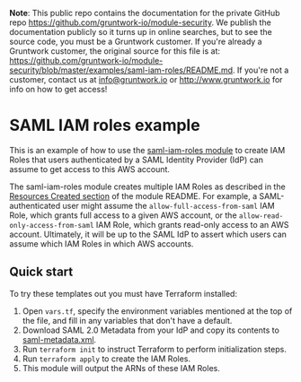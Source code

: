 **Note**: This public repo contains the documentation for the private GitHub repo <https://github.com/gruntwork-io/module-security>.
We publish the documentation publicly so it turns up in online searches, but to see the source code, you must be a Gruntwork customer.
If you're already a Gruntwork customer, the original source for this file is at: <https://github.com/gruntwork-io/module-security/blob/master/examples/saml-iam-roles/README.md>.
If you're not a customer, contact us at <info@gruntwork.io> or <http://www.gruntwork.io> for info on how to get access!

# SAML IAM roles example

This is an example of how to use the [saml-iam-roles module](/modules/saml-iam-roles) to create IAM
Roles that users authenticated by a SAML Identity Provider (IdP) can assume to get access to this AWS account.

The saml-iam-roles module creates multiple IAM Roles as described in the [Resources Created section](
/modules/saml-iam-roles#resources-created) of the module README. For example, a SAML-authenticated user might assume the
`allow-full-access-from-saml` IAM Role, which grants full access to a given AWS account, or the
`allow-read-only-access-from-saml` IAM Role, which grants read-only access to an AWS account. Ultimately, it will be up
to the SAML IdP to assert which users can assume which IAM Roles in which AWS accounts.

## Quick start

To try these templates out you must have Terraform installed:

1. Open `vars.tf`, specify the environment variables mentioned at the top of the file, and fill in any variables that
   don't have a default.
1. Download SAML 2.0 Metadata from your IdP and copy its contents to [saml-metadata.xml](./saml-metadata.xml).
1. Run `terraform init` to instruct Terraform to perform initialization steps.
1. Run `terraform apply` to create the IAM Roles.
1. This module will output the ARNs of these IAM Roles.
